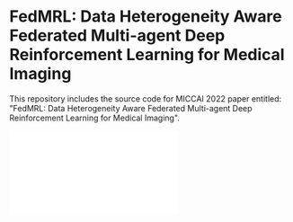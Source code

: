 # FedMRL: Data Heterogeneity Aware Federated Multi-agent Deep Reinforcement Learning for Medical Imaging
This repository includes the source code for MICCAI 2022 paper entitled: "FedMRL: Data Heterogeneity Aware Federated Multi-agent Deep Reinforcement Learning for Medical Imaging".


![Architecture](Architecture.pdf)

